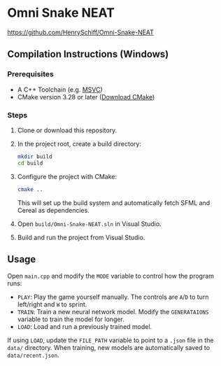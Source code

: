# Omni Snake NEAT

https://github.com/HenrySchiff/Omni-Snake-NEAT

## Compilation Instructions (Windows)

### Prerequisites

- A C++ Toolchain (e.g. [MSVC](https://visualstudio.microsoft.com/))
- CMake version 3.28 or later ([Download CMake](https://cmake.org/download/))

### Steps

1. Clone or download this repository.

2. In the project root, create a build directory:
   ```bash
   mkdir build
   cd build
   ```

3. Configure the project with CMake:
   ```bash
   cmake ..
   ```

   This will set up the build system and automatically fetch SFML and Cereal as dependencies.

4. Open `build/Omni-Snake-NEAT.sln` in Visual Studio.

5. Build and run the project from Visual Studio.

## Usage

Open `main.cpp` and modify the `MODE` variable to control how the program runs:

- `PLAY`: Play the game yourself manually. The controls are `A`/`D` to turn left/right and `W` to sprint.
- `TRAIN`: Train a new neural network model. Modify the `GENERATAIONS` variable to train the model for longer.
- `LOAD`: Load and run a previously trained model.

If using `LOAD`, update the `FILE_PATH` variable to point to a `.json` file in the `data/` directory. When training, new models are automatically saved to `data/recent.json`.